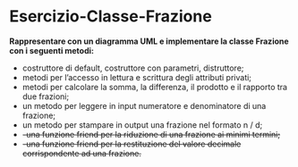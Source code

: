 # Esercizio-Classe-Frazione
**Rappresentare con un diagramma UML e implementare la classe Frazione con i seguenti metodi:**

- costruttore di default, costruttore con parametri, distruttore;
- metodi per l’accesso in lettura e scrittura degli attributi privati;
- metodi per calcolare la somma, la differenza, il prodotto e il rapporto tra due frazioni;
- un metodo per leggere in input numeratore e denominatore di una frazione;
- un metodo per stampare in output una frazione nel formato n / d;
- ~~-una funzione friend per la riduzione di una frazione ai minimi termini;~~
- ~~-una funzione friend per la restituzione del valore decimale corrispondente ad una frazione.~~
